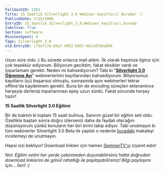 ```yaml
---
FallbackID: 2381
Title: 15 Saatlik Silverlight 3.0 Webiner kayıtları! Burada! :)
PublishDate: 7/15/2009
EntryID: 15_Saatlik_Silverlight_3_0_Webiner_kayitlari_burada
IsActive: True
Section: software
MinutesSpent: 0
Tags: Silverlight 3.0
old.EntryID: c75af17d-65af-4952-b057-6bc2d7d4a994
---
```

Uzun süre oldu :) Bu sürede onlarca mail aldım. İlk olarak hepinize
ilginiz için çok teşekkür ediyorum. Biliyorum geciktim, fakat eksikler
vardı ve toparlamam gerekti. Neden mi bahsediyorum? Tabi ki
"**[Silverlight 3.0 Öğrenme
Ayı](http://daron.yondem.com/tr/post/0a51c06a-9567-4eba-86d1-c0461e921ec2)**"
webinerlerinin kayıtlarından bahsediyorum. Biliyorsunuz kayıtların üçü
başarısız olmuştu, sonrasında aynı webinerleri tekrar offline'da
kaydetmem gerekti. Buna bir de encoding süreçleri eklenenince herşeyip
derlenip toparlanması epey uzun sürdü. Fakat sonunda herşey hazır!

**15 Saatlik Silverlight 3.0 Eğitimi**

Bir de baktım ki toplam 15 saati bulmuş. Sanırım güzel bir eğitim seti
oldu. Özellikle baştan sonra doğru izlerseniz daha da faydalı olacağını
düşünüyorum çünkü konuların her biri birini takip ediyor. Tabi unutmayın
ki tüm webinerler Silverlight 3.0 Beta ile yapıldı o nedenle
[buradaki](http://daron.yondem.com/tr/post/2100c93d-88f4-45f3-a065-6096b2e5539e)
makaleyi incelemeyi de unutmayın.

Hepsi sizi bekliyor! Download linkleri için hemen
[SeminerTV'yi](http://daron.yondem.com/tr/formatpage.aspx?path=seminertv.format.html)
ziyaret edin!

*Not: Eğitim setini her yerde çekinmeden duyurabilirsiniz hatta doğrudan
download linklerini de gönül rahatlığı ile paylaşabilirsiniz! Bilgi
paylaşımı için... İleri! :)*


